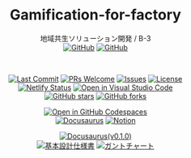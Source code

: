 <div align="center">

# Gamification-for-factory
地域共生ソリューション開発 / B-3  
[![GitHub](https://img.shields.io/badge/-Gamification_for_factory-0D1117.svg?logo=GitHub&style=for-the-badge)](https://github.com/nogikun/Gamification-for-factory)
[![GitHub](https://img.shields.io/badge/-Docs_Gamification_for_factory-0D1117.svg?logo=GitHub&style=for-the-badge)](https://github.com/nogikun/Docs-Gamification-for-factory)

<br />

[![Last Commit](https://img.shields.io/github/last-commit/nogikun/Gamification-for-factory)](https://github.com/nogikun/Gamification-for-factory/commits/main)
[![PRs Welcome](https://img.shields.io/badge/PRs-welcome-brightgreen.svg?style=flat-square)](https://github.com/nogikun/Gamification-for-factory/pulls)
[![Issues](https://img.shields.io/github/issues/nogikun/Gamification-for-factory)](https://github.com/nogikun/Gamification-for-factory/issues)
[![License](https://img.shields.io/github/license/nogikun/Gamification-for-factory)](https://github.com/nogikun/Gamification-for-factory/blob/main/LICENSE)  
[![Netlify Status](https://api.netlify.com/api/v1/badges/b8740f19-e572-43b9-91c0-fa4610558037/deploy-status)](https://app.netlify.com/sites/gamification-for-factory/deploys)
[![Open in Visual Studio Code](https://img.shields.io/static/v1?logo=visualstudiocode&label=Edit&message=Open%20in%20Visual%20Studio%20Code&labelColor=2c2c32&color=007acc&logoColor=007acc)](https://github.dev/nogikun/Gamification-for-factory)   
[![GitHub stars](https://img.shields.io/github/stars/nogikun/Gamification-for-factory?style=social)](https://github.com/nogikun/Gamification-for-factory)
[![GitHub forks](https://img.shields.io/github/forks/nogikun/Gamification-for-factory?style=social)](https://github.com/nogikun/Gamification-for-factory)  

[![Open in GitHub Codespaces](https://github.com/codespaces/badge.svg)](https://codespaces.new/nogikun/Gamification-for-factory)   
[![Docusaurus](https://img.shields.io/badge/Docusaurus-2E8555?style=for-the-badge&logo=docusaurus&logoColor=white)](https://gamification-for-factory.netlify.app/)
[![Notion](https://img.shields.io/badge/Notion-333333?style=for-the-badge&logo=notion&logoColor=white)](https://www.notion.so/15bc5dbe3ed380df85faefed023c13e2?pvs=4)

[![Docusaurus(v0.1.0)](https://img.shields.io/badge/Docusaurus-Dev.0.1.0-ff33ff?style=for-the-badge&logo=docusaurus&logoColor=white)](https://develop-0-1-0--gamification-for-factory.netlify.app)  
[![基本設計仕様書](https://img.shields.io/badge/基本設計仕様書-4285F4?style=for-the-badge&logo=googledocs&logoColor=white)](https://docs.google.com/spreadsheets/d/1PUPR3mHfcklcqDcPCDLQJtMUopYBBfQV/edit?usp=sharing&ouid=100052829736987286489&rtpof=true&sd=true)
[![ガントチャート](https://img.shields.io/badge/ガントチャート-34A853?style=for-the-badge&logo=googlesheets&logoColor=white)](https://docs.google.com/spreadsheets/d/1PUPR3mHfcklcqDcPCDLQJtMUopYBBfQV/edit?usp=sharing&ouid=100052829736987286489&rtpof=true&sd=true)

</div>
